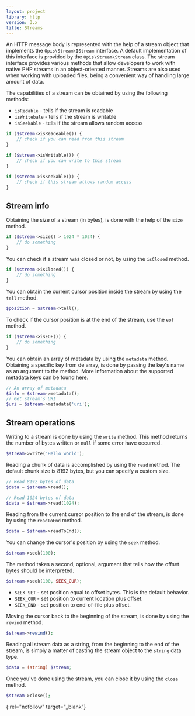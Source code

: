 ```yaml
---
layout: project
library: http
version: 3.x
title: Streams
---
```


An HTTP message body is represented with the help of a stream object that implements the `Opis\Stream\IStream` interface.
A default implementation of this interface is provided by the `Opis\Stream\Stream` class.
The stream interface provides various methods that allow developers to work with native PHP streams 
in an object-oriented manner. Streams are also used when working with uploaded files, being a convenient way of handling
large amount of data.

The capabilities of a stream can be obtained by using the following methods:

* `isRedable` - tells if the stream is readable
* `isWritebale` - tells if the stream is writable
* `isSeekable` - tells if the stream allows random access

```php
if ($stream->isReadeable()) {
    // check if you can read from this stream
}

if ($stream->isWritable()) {
    // check if you can write to this stream
}

if ($stream->isSeekable()) {
    // check if this stream allows random access
}
```

## Stream info

Obtaining the size of a stream (in bytes), is done with the help of the `size` method.

```php
if ($stream->size() > 1024 * 1024) {
    // do something
}
``` 

You can check if a stream was closed or not, by using the `isClosed` method.

```php
if ($stream->isClosed()) {
    // do something
}
```

You can obtain the current cursor position inside the stream by using the `tell` method.

```php
$position = $stream->tell();
```

To check if the cursor position is at the end of the stream, use the `eof` method.

```php
if ($stream->isEOF()) {
    // do something
}
``` 

You can obtain an array of metadata by using the `metadata` method. Obtaining a specific key from de array,
is done by passing the key's name as an argument to the method. 
More information about the supported metadata keys can be found [here][0].

```php
// An array of metadata
$info = $stream->metadata();
// Get stream's URI
$uri = $stream->metadata('uri');
```

## Stream operations

Writing to a stream is done by using the `write` method. This method returns the number of bytes written or `null` if
some error have occurred.

```php
$stream->write('Hello world');
``` 

Reading a chunk of data is accomplished by using the `read` method. 
The default chunk size is 8192 bytes, but you can specify a custom size.

```php
// Read 8192 bytes of data
$data = $stream->read();

// Read 1024 bytes of data
$data = $stream->read(1024);
```

Reading from the current cursor position to the end of the stream, is done by using the `readToEnd` method.

```php
$data = $stream->readToEnd();
```

You can change the cursor's position by using the `seek` method. 

```php
$stream->seek(100);
```

The method takes a second, optional, argument that tells how the offset bytes should be interpreted. 

```php
$stream->seek(100, SEEK_CUR);
```

* `SEEK_SET` - set position equal to offset bytes. This is the default behavior.
* `SEEK_CUR` - set position to current location plus offset.
* `SEEK_END` - set position to end-of-file plus offset.

Moving the cursor back to the beginning of the stream, is done by using the `rewind` method.

```php
$stream->rewind();
```

Reading all stream data as a string, from the beginning to the end of the stream, is simply a matter of 
casting the stream object to the `string` data type.

```php
$data = (string) $stream;
```

Once you've done using the stream, you can close it by using the `close` method.

```php
$stream->close();
```

[0]: http://php.net/manual/ro/function.stream-get-meta-data.php "Stream metadata"
{:rel="nofollow" target="_blank"}